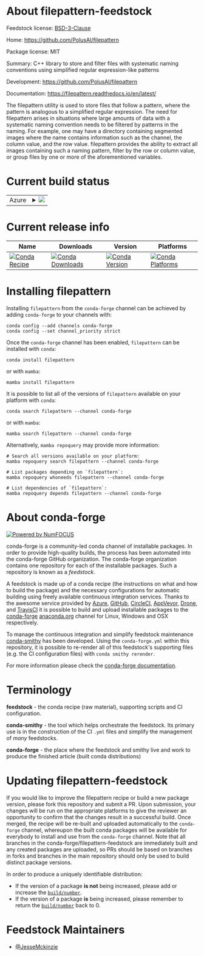 About filepattern-feedstock
===========================

Feedstock license: [BSD-3-Clause](https://github.com/conda-forge/filepattern-feedstock/blob/main/LICENSE.txt)

Home: https://github.com/PolusAI/filepattern

Package license: MIT

Summary: C++ library to store and filter files with systematic naming conventions using simplified regular expression-like patterns

Development: https://github.com/PolusAI/filepattern

Documentation: https://filepattern.readthedocs.io/en/latest/

The filepattern utility is used to store files that follow a pattern, where the pattern is analogous
to a simplified regular expression. The need for filepattern arises in situations where large amounts
of data with a systematic naming convention needs to be filtered by patterns in the naming.
For example, one may have a directory containing segmented images where the name contains information
such as the channel, the column value, and the row value. filepattern provides the ability to extract
all images containing such a naming pattern, filter by the row or column value, or group files by one
or more of the aforementioned variables.


Current build status
====================


<table>
    
  <tr>
    <td>Azure</td>
    <td>
      <details>
        <summary>
          <a href="https://dev.azure.com/conda-forge/feedstock-builds/_build/latest?definitionId=20856&branchName=main">
            <img src="https://dev.azure.com/conda-forge/feedstock-builds/_apis/build/status/filepattern-feedstock?branchName=main">
          </a>
        </summary>
        <table>
          <thead><tr><th>Variant</th><th>Status</th></tr></thead>
          <tbody><tr>
              <td>linux_64_python3.10.____cpython</td>
              <td>
                <a href="https://dev.azure.com/conda-forge/feedstock-builds/_build/latest?definitionId=20856&branchName=main">
                  <img src="https://dev.azure.com/conda-forge/feedstock-builds/_apis/build/status/filepattern-feedstock?branchName=main&jobName=linux&configuration=linux%20linux_64_python3.10.____cpython" alt="variant">
                </a>
              </td>
            </tr><tr>
              <td>linux_64_python3.11.____cpython</td>
              <td>
                <a href="https://dev.azure.com/conda-forge/feedstock-builds/_build/latest?definitionId=20856&branchName=main">
                  <img src="https://dev.azure.com/conda-forge/feedstock-builds/_apis/build/status/filepattern-feedstock?branchName=main&jobName=linux&configuration=linux%20linux_64_python3.11.____cpython" alt="variant">
                </a>
              </td>
            </tr><tr>
              <td>linux_64_python3.12.____cpython</td>
              <td>
                <a href="https://dev.azure.com/conda-forge/feedstock-builds/_build/latest?definitionId=20856&branchName=main">
                  <img src="https://dev.azure.com/conda-forge/feedstock-builds/_apis/build/status/filepattern-feedstock?branchName=main&jobName=linux&configuration=linux%20linux_64_python3.12.____cpython" alt="variant">
                </a>
              </td>
            </tr><tr>
              <td>linux_64_python3.8.____cpython</td>
              <td>
                <a href="https://dev.azure.com/conda-forge/feedstock-builds/_build/latest?definitionId=20856&branchName=main">
                  <img src="https://dev.azure.com/conda-forge/feedstock-builds/_apis/build/status/filepattern-feedstock?branchName=main&jobName=linux&configuration=linux%20linux_64_python3.8.____cpython" alt="variant">
                </a>
              </td>
            </tr><tr>
              <td>linux_64_python3.9.____73_pypy</td>
              <td>
                <a href="https://dev.azure.com/conda-forge/feedstock-builds/_build/latest?definitionId=20856&branchName=main">
                  <img src="https://dev.azure.com/conda-forge/feedstock-builds/_apis/build/status/filepattern-feedstock?branchName=main&jobName=linux&configuration=linux%20linux_64_python3.9.____73_pypy" alt="variant">
                </a>
              </td>
            </tr><tr>
              <td>linux_64_python3.9.____cpython</td>
              <td>
                <a href="https://dev.azure.com/conda-forge/feedstock-builds/_build/latest?definitionId=20856&branchName=main">
                  <img src="https://dev.azure.com/conda-forge/feedstock-builds/_apis/build/status/filepattern-feedstock?branchName=main&jobName=linux&configuration=linux%20linux_64_python3.9.____cpython" alt="variant">
                </a>
              </td>
            </tr><tr>
              <td>osx_64_python3.10.____cpython</td>
              <td>
                <a href="https://dev.azure.com/conda-forge/feedstock-builds/_build/latest?definitionId=20856&branchName=main">
                  <img src="https://dev.azure.com/conda-forge/feedstock-builds/_apis/build/status/filepattern-feedstock?branchName=main&jobName=osx&configuration=osx%20osx_64_python3.10.____cpython" alt="variant">
                </a>
              </td>
            </tr><tr>
              <td>osx_64_python3.11.____cpython</td>
              <td>
                <a href="https://dev.azure.com/conda-forge/feedstock-builds/_build/latest?definitionId=20856&branchName=main">
                  <img src="https://dev.azure.com/conda-forge/feedstock-builds/_apis/build/status/filepattern-feedstock?branchName=main&jobName=osx&configuration=osx%20osx_64_python3.11.____cpython" alt="variant">
                </a>
              </td>
            </tr><tr>
              <td>osx_64_python3.12.____cpython</td>
              <td>
                <a href="https://dev.azure.com/conda-forge/feedstock-builds/_build/latest?definitionId=20856&branchName=main">
                  <img src="https://dev.azure.com/conda-forge/feedstock-builds/_apis/build/status/filepattern-feedstock?branchName=main&jobName=osx&configuration=osx%20osx_64_python3.12.____cpython" alt="variant">
                </a>
              </td>
            </tr><tr>
              <td>osx_64_python3.8.____cpython</td>
              <td>
                <a href="https://dev.azure.com/conda-forge/feedstock-builds/_build/latest?definitionId=20856&branchName=main">
                  <img src="https://dev.azure.com/conda-forge/feedstock-builds/_apis/build/status/filepattern-feedstock?branchName=main&jobName=osx&configuration=osx%20osx_64_python3.8.____cpython" alt="variant">
                </a>
              </td>
            </tr><tr>
              <td>osx_64_python3.9.____73_pypy</td>
              <td>
                <a href="https://dev.azure.com/conda-forge/feedstock-builds/_build/latest?definitionId=20856&branchName=main">
                  <img src="https://dev.azure.com/conda-forge/feedstock-builds/_apis/build/status/filepattern-feedstock?branchName=main&jobName=osx&configuration=osx%20osx_64_python3.9.____73_pypy" alt="variant">
                </a>
              </td>
            </tr><tr>
              <td>osx_64_python3.9.____cpython</td>
              <td>
                <a href="https://dev.azure.com/conda-forge/feedstock-builds/_build/latest?definitionId=20856&branchName=main">
                  <img src="https://dev.azure.com/conda-forge/feedstock-builds/_apis/build/status/filepattern-feedstock?branchName=main&jobName=osx&configuration=osx%20osx_64_python3.9.____cpython" alt="variant">
                </a>
              </td>
            </tr><tr>
              <td>win_64_python3.10.____cpython</td>
              <td>
                <a href="https://dev.azure.com/conda-forge/feedstock-builds/_build/latest?definitionId=20856&branchName=main">
                  <img src="https://dev.azure.com/conda-forge/feedstock-builds/_apis/build/status/filepattern-feedstock?branchName=main&jobName=win&configuration=win%20win_64_python3.10.____cpython" alt="variant">
                </a>
              </td>
            </tr><tr>
              <td>win_64_python3.11.____cpython</td>
              <td>
                <a href="https://dev.azure.com/conda-forge/feedstock-builds/_build/latest?definitionId=20856&branchName=main">
                  <img src="https://dev.azure.com/conda-forge/feedstock-builds/_apis/build/status/filepattern-feedstock?branchName=main&jobName=win&configuration=win%20win_64_python3.11.____cpython" alt="variant">
                </a>
              </td>
            </tr><tr>
              <td>win_64_python3.12.____cpython</td>
              <td>
                <a href="https://dev.azure.com/conda-forge/feedstock-builds/_build/latest?definitionId=20856&branchName=main">
                  <img src="https://dev.azure.com/conda-forge/feedstock-builds/_apis/build/status/filepattern-feedstock?branchName=main&jobName=win&configuration=win%20win_64_python3.12.____cpython" alt="variant">
                </a>
              </td>
            </tr><tr>
              <td>win_64_python3.8.____cpython</td>
              <td>
                <a href="https://dev.azure.com/conda-forge/feedstock-builds/_build/latest?definitionId=20856&branchName=main">
                  <img src="https://dev.azure.com/conda-forge/feedstock-builds/_apis/build/status/filepattern-feedstock?branchName=main&jobName=win&configuration=win%20win_64_python3.8.____cpython" alt="variant">
                </a>
              </td>
            </tr><tr>
              <td>win_64_python3.9.____73_pypy</td>
              <td>
                <a href="https://dev.azure.com/conda-forge/feedstock-builds/_build/latest?definitionId=20856&branchName=main">
                  <img src="https://dev.azure.com/conda-forge/feedstock-builds/_apis/build/status/filepattern-feedstock?branchName=main&jobName=win&configuration=win%20win_64_python3.9.____73_pypy" alt="variant">
                </a>
              </td>
            </tr><tr>
              <td>win_64_python3.9.____cpython</td>
              <td>
                <a href="https://dev.azure.com/conda-forge/feedstock-builds/_build/latest?definitionId=20856&branchName=main">
                  <img src="https://dev.azure.com/conda-forge/feedstock-builds/_apis/build/status/filepattern-feedstock?branchName=main&jobName=win&configuration=win%20win_64_python3.9.____cpython" alt="variant">
                </a>
              </td>
            </tr>
          </tbody>
        </table>
      </details>
    </td>
  </tr>
</table>

Current release info
====================

| Name | Downloads | Version | Platforms |
| --- | --- | --- | --- |
| [![Conda Recipe](https://img.shields.io/badge/recipe-filepattern-green.svg)](https://anaconda.org/conda-forge/filepattern) | [![Conda Downloads](https://img.shields.io/conda/dn/conda-forge/filepattern.svg)](https://anaconda.org/conda-forge/filepattern) | [![Conda Version](https://img.shields.io/conda/vn/conda-forge/filepattern.svg)](https://anaconda.org/conda-forge/filepattern) | [![Conda Platforms](https://img.shields.io/conda/pn/conda-forge/filepattern.svg)](https://anaconda.org/conda-forge/filepattern) |

Installing filepattern
======================

Installing `filepattern` from the `conda-forge` channel can be achieved by adding `conda-forge` to your channels with:

```
conda config --add channels conda-forge
conda config --set channel_priority strict
```

Once the `conda-forge` channel has been enabled, `filepattern` can be installed with `conda`:

```
conda install filepattern
```

or with `mamba`:

```
mamba install filepattern
```

It is possible to list all of the versions of `filepattern` available on your platform with `conda`:

```
conda search filepattern --channel conda-forge
```

or with `mamba`:

```
mamba search filepattern --channel conda-forge
```

Alternatively, `mamba repoquery` may provide more information:

```
# Search all versions available on your platform:
mamba repoquery search filepattern --channel conda-forge

# List packages depending on `filepattern`:
mamba repoquery whoneeds filepattern --channel conda-forge

# List dependencies of `filepattern`:
mamba repoquery depends filepattern --channel conda-forge
```


About conda-forge
=================

[![Powered by
NumFOCUS](https://img.shields.io/badge/powered%20by-NumFOCUS-orange.svg?style=flat&colorA=E1523D&colorB=007D8A)](https://numfocus.org)

conda-forge is a community-led conda channel of installable packages.
In order to provide high-quality builds, the process has been automated into the
conda-forge GitHub organization. The conda-forge organization contains one repository
for each of the installable packages. Such a repository is known as a *feedstock*.

A feedstock is made up of a conda recipe (the instructions on what and how to build
the package) and the necessary configurations for automatic building using freely
available continuous integration services. Thanks to the awesome service provided by
[Azure](https://azure.microsoft.com/en-us/services/devops/), [GitHub](https://github.com/),
[CircleCI](https://circleci.com/), [AppVeyor](https://www.appveyor.com/),
[Drone](https://cloud.drone.io/welcome), and [TravisCI](https://travis-ci.com/)
it is possible to build and upload installable packages to the
[conda-forge](https://anaconda.org/conda-forge) [anaconda.org](https://anaconda.org/)
channel for Linux, Windows and OSX respectively.

To manage the continuous integration and simplify feedstock maintenance
[conda-smithy](https://github.com/conda-forge/conda-smithy) has been developed.
Using the ``conda-forge.yml`` within this repository, it is possible to re-render all of
this feedstock's supporting files (e.g. the CI configuration files) with ``conda smithy rerender``.

For more information please check the [conda-forge documentation](https://conda-forge.org/docs/).

Terminology
===========

**feedstock** - the conda recipe (raw material), supporting scripts and CI configuration.

**conda-smithy** - the tool which helps orchestrate the feedstock.
                   Its primary use is in the construction of the CI ``.yml`` files
                   and simplify the management of *many* feedstocks.

**conda-forge** - the place where the feedstock and smithy live and work to
                  produce the finished article (built conda distributions)


Updating filepattern-feedstock
==============================

If you would like to improve the filepattern recipe or build a new
package version, please fork this repository and submit a PR. Upon submission,
your changes will be run on the appropriate platforms to give the reviewer an
opportunity to confirm that the changes result in a successful build. Once
merged, the recipe will be re-built and uploaded automatically to the
`conda-forge` channel, whereupon the built conda packages will be available for
everybody to install and use from the `conda-forge` channel.
Note that all branches in the conda-forge/filepattern-feedstock are
immediately built and any created packages are uploaded, so PRs should be based
on branches in forks and branches in the main repository should only be used to
build distinct package versions.

In order to produce a uniquely identifiable distribution:
 * If the version of a package **is not** being increased, please add or increase
   the [``build/number``](https://docs.conda.io/projects/conda-build/en/latest/resources/define-metadata.html#build-number-and-string).
 * If the version of a package **is** being increased, please remember to return
   the [``build/number``](https://docs.conda.io/projects/conda-build/en/latest/resources/define-metadata.html#build-number-and-string)
   back to 0.

Feedstock Maintainers
=====================

* [@JesseMckinzie](https://github.com/JesseMckinzie/)

